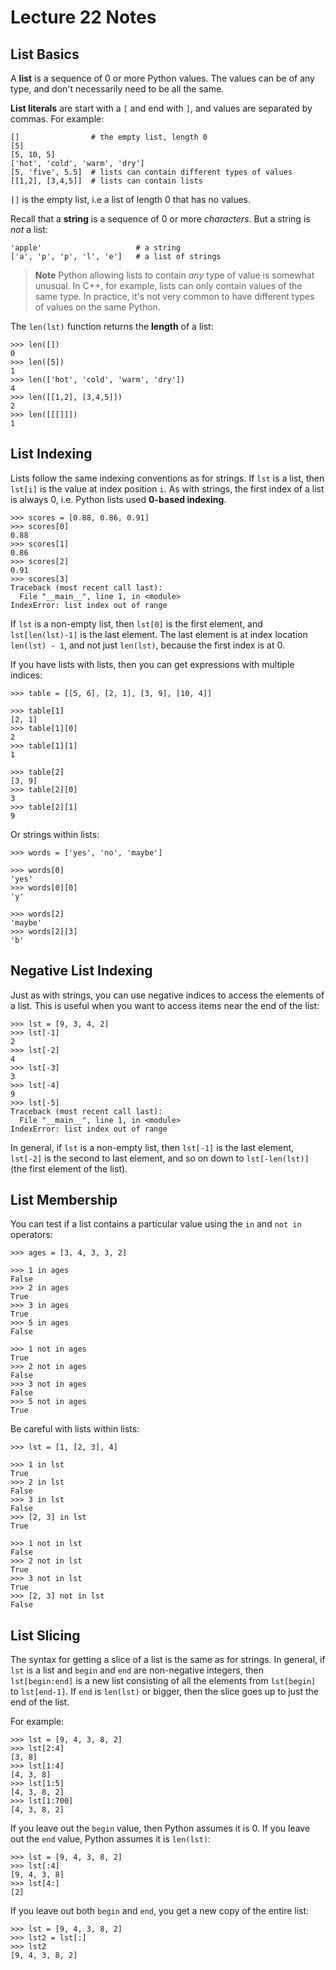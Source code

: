 # Lecture 22 Notes

## List Basics

A **list** is a sequence of 0 or more Python values. The values can be of any
type, and don't necessarily need to be all the same. 

**List literals** are start with a `[` and end with `]`, and values are
separated by commas. For example:

```
[]                # the empty list, length 0
[5]
[5, 10, 5]
['hot', 'cold', 'warm', 'dry']
[5, 'five', 5.5]  # lists can contain different types of values
[[1,2], [3,4,5]]  # lists can contain lists
```

`[]` is the empty list, i.e a list of length 0 that has no values.

Recall that a **string** is a sequence of 0 or more *characters*. But a string
is *not* a list:

```
'apple'                     # a string
['a', 'p', 'p', 'l', 'e']   # a list of strings
```

> **Note** Python allowing lists to contain *any* type of value is somewhat
> unusual. In C++, for example, lists can only contain values of the same
> type. In practice, it's not very common to have different types of values on
> the same Python.

The `len(lst)` function returns the **length** of a list:

```
>>> len([])
0
>>> len([5])
1
>>> len(['hot', 'cold', 'warm', 'dry'])
4
>>> len([[1,2], [3,4,5]])
2
>>> len([[[]]])
1
```


## List Indexing

Lists follow the same indexing conventions as for strings. If `lst` is a list,
then `lst[i]` is the value at index position `i`. As with strings, the first
index of a list is always 0, i.e. Python lists used **0-based indexing**.

```
>>> scores = [0.88, 0.86, 0.91]
>>> scores[0]
0.88
>>> scores[1]
0.86
>>> scores[2]
0.91
>>> scores[3]
Traceback (most recent call last):
  File "__main__", line 1, in <module>
IndexError: list index out of range
```

If `lst` is a non-empty list, then `lst[0]` is the first element, and
`lst[len(lst)-1]` is the last element. The last element is at index location
`len(lst) - 1`, and not just `len(lst)`, because the first index is at 0.

If you have lists with lists, then you can get expressions with multiple
indices:

```
>>> table = [[5, 6], [2, 1], [3, 9], [10, 4]]

>>> table[1]
[2, 1]
>>> table[1][0]
2
>>> table[1][1]
1

>>> table[2]
[3, 9]
>>> table[2][0]
3
>>> table[2][1]
9
```

Or strings within lists:

```
>>> words = ['yes', 'no', 'maybe']

>>> words[0]
'yes'
>>> words[0][0]
'y'

>>> words[2]
'maybe'
>>> words[2][3]
'b'
```

## Negative List Indexing

Just as with strings, you can use negative indices to access the elements of a
list. This is useful when you want to access items near the end of the list:

```
>>> lst = [9, 3, 4, 2]
>>> lst[-1]
2
>>> lst[-2]
4
>>> lst[-3]
3
>>> lst[-4]
9
>>> lst[-5]
Traceback (most recent call last):
  File "__main__", line 1, in <module>
IndexError: list index out of range
```

In general, if `lst` is a non-empty list, then `lst[-1]` is the last element,
`lst[-2]` is the second to last element, and so on down to `lst[-len(lst)]`
(the first element of the list).


## List Membership

You can test if a list contains a particular value using the `in` and `not in`
operators:

```
>>> ages = [3, 4, 3, 3, 2]

>>> 1 in ages
False
>>> 2 in ages
True
>>> 3 in ages
True
>>> 5 in ages
False

>>> 1 not in ages
True
>>> 2 not in ages
False
>>> 3 not in ages
False
>>> 5 not in ages
True
```

Be careful with lists within lists:

```
>>> lst = [1, [2, 3], 4]

>>> 1 in lst
True
>>> 2 in lst
False
>>> 3 in lst
False
>>> [2, 3] in lst
True

>>> 1 not in lst
False
>>> 2 not in lst
True
>>> 3 not in lst
True
>>> [2, 3] not in lst
False
```

## List Slicing

The syntax for getting a slice of a list is the same as for strings. In
general, if `lst` is a list and `begin` and `end` are non-negative integers,
then `lst[begin:end]` is a new list consisting of all the elements from
`lst[begin]` to `lst[end-1]`. If `end` is `len(lst)` or bigger, then the slice
goes up to just the end of the list.

For example:

```
>>> lst = [9, 4, 3, 8, 2]
>>> lst[2:4]
[3, 8]
>>> lst[1:4]
[4, 3, 8]
>>> lst[1:5]
[4, 3, 8, 2]
>>> lst[1:700]
[4, 3, 8, 2]
```

If you leave out the `begin` value, then Python assumes it is 0. If you leave
out the `end` value, Python assumes it is `len(lst)`:

```
>>> lst = [9, 4, 3, 8, 2]
>>> lst[:4]
[9, 4, 3, 8]
>>> lst[4:]
[2]
```

If you leave out both `begin` and `end`, you get a new copy of the entire
list:

```
>>> lst = [9, 4, 3, 8, 2]
>>> lst2 = lst[:]
>>> lst2
[9, 4, 3, 8, 2]
```
